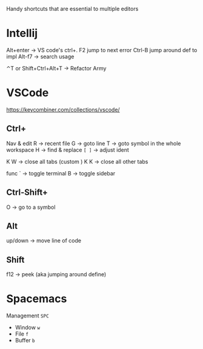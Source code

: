 Handy shortcuts that are essential to multiple editors

# Intellij

Alt+enter -> VS code's ctrl+.
F2 jump to next error
Ctrl-B jump around def to impl
Alt-f7 -> search usage

⌃T or Shift+Ctrl+Alt+T -> Refactor Army

# VSCode
https://keycombiner.com/collections/vscode/

## Ctrl+
Nav & edit
R -> recent file
G -> goto line
T -> goto symbol in the whole workspace
H -> find & replace
`[ ]` -> adjust ident

K W -> close all tabs
(custom ) K K -> close all other tabs

func
` -> toggle terminal 
B -> toggle sidebar

## Ctrl-Shift+
O -> go to a symbol

## Alt
up/down -> move line of code

## Shift

f12 -> peek (aka jumping around define)

# Spacemacs

Management `SPC `
+ Window  `w`
+ File `f` 
+ Buffer `b`
